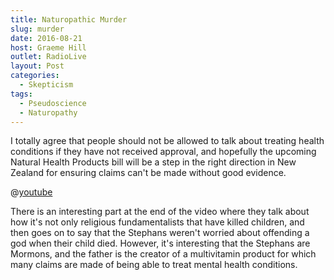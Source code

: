 ```yaml
---
title: Naturopathic Murder
slug: murder
date: 2016-08-21
host: Graeme Hill
outlet: RadioLive
layout: Post
categories:
  - Skepticism
tags:
  - Pseudoscience
  - Naturopathy
---
```


I totally agree that people should not be allowed to talk about treating health conditions if they have not received approval, and hopefully the upcoming Natural Health Products bill will be a step in the right direction in New Zealand for ensuring claims can't be made without good evidence.

<!-- more -->

@[youtube](https://youtu.be/kAGtToOIFBk)

There is an interesting part at the end of the video where they talk about how it's not only religious fundamentalists that have killed children, and then goes on to say that the Stephans weren't worried about offending a god when their child died. However, it's interesting that the Stephans are Mormons, and the father is the creator of a multivitamin product for which many claims are made of being able to treat mental health conditions.

